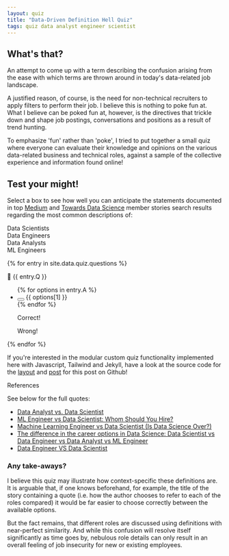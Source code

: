 ```yaml
---
layout: quiz
title: "Data-Driven Definition Hell Quiz"
tags: quiz data analyst engineer scientist
---
```


## What's that?

An attempt to come up with a term describing the confusion arising from the ease with which terms are thrown around in
today's data-related
job landscape.

A justified reason, of course, is the need for non-technical recruiters to apply filters to perform their job. I believe
this is nothing to poke fun at. What I believe can be poked fun at, however, is the directives that trickle down and
shape job postings, conversations and positions as a result of trend hunting.

To emphasize 'fun' rather than 'poke', I tried to put together a small quiz where everyone can evaluate their knowledge
and opinions on the various data-related business and technical roles, against a sample of the collective experience and
information
found online!

## Test your might!

Select a box to see how well you can anticipate the statements documented in top [Medium](https://www.medium.com) and [Towards
Data Science](https://towardsdatascience.com) member stories
search results regarding the most common descriptions of:

<div class="md:mx-56 text-center rounded-2xl bg-slate-800">
    <p class="p-5 text-sm text-slate-400 font-mono">
        Data Scientists<br />
        Data Engineers<br />
        Data Analysts<br />
        ML Engineers<br />
    </p>
</div>

<!-- <div class="m-auto xs:w-[50%] sm:w-[30%]">
    <img class="m-auto rounded-2xl" src="{{site.baseurl}}/assets/gif/testYourMight.gif">
</div> -->

<div id="quiz-div" class='not-prose pt-5 gap-y-5 grid sm:grid-cols-2 sm:gap-x-5 sm:gap-y-8 p-2 border-double border-2 border-indigo-200'>
    {% for entry in site.data.quiz.questions %}
    <div>
        <p class="font-semibold">🔎 {{ entry.Q }}</p>
        <ul class="m-3" id="{{ entry.correct }}">
            {% for options in entry.A %}
            <li>
                <button id="{{ options[0] }}"
                    class="bg-white text-gray-800 font-semibold m-auto w-4 h-4 border border-gray-400 rounded shadow active:bg-violet-50"></button>
                {{ options[1] }}
            </li>
            {% endfor %}
            <div class="" id="div{{ entry.correct }}">
                <div class="hidden text-xs bg-green-100 rounded-full m-auto w-fit mt-4 px-6 py-4"
                    id="correct{{ entry.correct }}">
                    <p class="text-center text-lg font-mono font-bold">Correct!</p>
                    <!-- <p class="">{{ entry.comment }}</p> -->
                </div>
                <div class="hidden text-xs bg-red-100 rounded-full m-auto w-fit mt-4 px-6 py-4"
                    id="false{{ entry.correct }}">
                    <p class="text-center text-lg font-mono font-bold">Wrong!</p>
                    <!-- <p class="">{{ entry.comment }}</p> -->
                </div>
            </div>
        </ul>
    </div>
    {% endfor %}
</div>

<div class="md:mx-10 rounded-2xl bg-slate-200">
    <!-- <p class="pt-2 text-center font-bold text-lg text-slate-600 font-mono">Note</p> -->
    <p class="pt-4 pb-4 px-4 text-sm text-slate-600 font-mono">
        If you're interested in the modular custom quiz functionality implemented here with Javascript, Tailwind and Jekyll, have a
        look at the source code for the 
        <a href="https://github.com/iokarkan/iokarkan.github.io/blob/main/_layouts/quiz.html">layout</a>
        and 
        <a href="https://github.com/iokarkan/iokarkan.github.io/blob/main/_posts/2023-01-09-dataDrivenDefinitionHellQuiz.md">post</a>
        for this post on Github!
    </p>
</div>

<div class="md:mx-10 rounded-2xl bg-slate-200">
    <p class="pt-2 text-center font-bold text-lg text-slate-600 font-mono">References</p>
    <p class="pt-1 px-4 text-sm text-slate-600 font-mono">
        See below for the full quotes:
    </p>
    <ul class="px-4 pb-2 text-sm">
        <li><a href="https://towardsdatascience.com/data-analyst-vs-data-scientist-a83af97ad472">Data Analyst vs. Data
                Scientist</a><br /></li>
        <li><a href="https://towardsdatascience.com/ml-engineer-vs-data-scientist-53c047666739">ML Engineer vs Data
                Scientist: Whom Should You Hire?</a><br /></li>
        <li><a href="https://towardsdatascience.com/mlevsds-3c89425baabb">Machine Learning Engineer vs Data Scientist
                (Is Data Science Over?)</a><br /></li>
        <li><a
                href="https://medium.com/@writuparnabanerjee/the-difference-in-the-career-options-in-data-science-data-scientist-vs-data-engineer-vs-data-33209d0ac880">The
                difference in the career options in Data Science: Data Scientist vs Data Engineer vs Data Analyst vs ML
                Engineer</a><br /></li>
        <li><a href="https://towardsdatascience.com/data-engineer-vs-data-scientist-bc8dab5ac124">Data Engineer VS Data
                Scientist</a><br /></li>
    </ul>
</div>


### Any take-aways?

I believe this quiz may illustrate how context-specific these definitions are. It is arguable that, if one knows
beforehand, for example, the title of the story containing a quote (i.e. how the author chooses to refer to each of the
roles compared) it would be far easier to choose correctly between the available options. 

But the fact remains, that different roles are discussed using definitions with near-perfect similarity. And while this confusion will resolve itself
significantly as time goes by, nebulous role details can only result in an overall feeling of job insecurity for new or existing employees.

<!-- ### Check also:
[https://datascience.stackexchange.com/questions/2403/data-science-without-knowledge-of-a-specific-topic-is-it-worth-pursuing-as-a-ca/2406#2406](https://datascience.stackexchange.com/questions/2403/data-science-without-knowledge-of-a-specific-topic-is-it-worth-pursuing-as-a-ca/2406#2406)

[https://www.springboard.com/blog/data-science/data-engineer-vs-data-analyst/#:~:text=Data%20analysts%20try%20to%20find,right%20career%20choice%20for%20you](https://www.springboard.com/blog/data-science/data-engineer-vs-data-analyst/#:~:text=Data%20analysts%20try%20to%20find,right%20career%20choice%20for%20you)

[https://www.quora.com/Whats-the-difference-between-a-data-scientist-and-an-AI-researcher](https://www.quora.com/Whats-the-difference-between-a-data-scientist-and-an-AI-researcher) -->